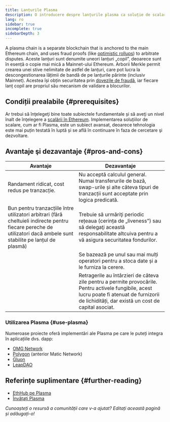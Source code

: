 ```yaml
---
title: Lanțurile Plasma
description: O introducere despre lanțurile plasma ca soluție de scalare utilizată actualmente de comunitatea Ethereum.
lang: ro
sidebar: true
incomplete: true
sidebarDepth: 3
---
```


A plasma chain is a separate blockchain that is anchored to the main Ethereum chain, and uses fraud proofs (like [optimistic rollups](/developers/docs/scaling/optimistic-rollups/)) to arbitrate disputes. Aceste lanțuri sunt denumite uneori lanțuri „copil”, deoarece sunt în esență o copie mai mică a Mainnet-ului Ethereum. Arborii Merkle permit crearea unei stive nelimitate de astfel de lanțuri, care pot lucra la descongestionarea lățimii de bandă de pe lanțurile părinte (inclusiv Mainnet). Acestea își obțin securitatea prin [dovezile de fraudă](/glossary/#fraud-proof), iar fiecare lanț copil are propriul său mecanism de validare a blocurilor.

## Condiții prealabile {#prerequisites}

Ar trebui să înţelegeţi bine toate subiectele fundamentale și să aveţi un nivel înalt de înţelegere a [scalării în Ethereum](/developers/docs/scaling/). Implementarea soluțiilor de scalare, cum ar fi Plasma, este un subiect avansat, deoarece tehnologia este mai puțin testată în luptă și se află în continuare în faza de cercetare şi dezvoltare.

## Avantaje şi dezavantaje {#pros-and-cons}

| Avantaje                                                                                                                                                             | Dezavantaje                                                                                                                                                                                         |
| -------------------------------------------------------------------------------------------------------------------------------------------------------------------- | --------------------------------------------------------------------------------------------------------------------------------------------------------------------------------------------------- |
| Randament ridicat, cost redus pe tranzacție.                                                                                                                         | Nu acceptă calculul general. Numai transferurile de bază, swap-urile și alte câteva tipuri de tranzacții sunt acceptate prin logica predicată.                                                      |
| Bun pentru tranzacțiile între utilizatori arbitrari (fără cheltuieli indirecte pentru fiecare pereche de utilizatori dacă ambele sunt stabilite pe lanțul de plasmă) | Trebuie să urmăriţi periodic rețeaua (cerința de „liveness”) sau să delegaţi această responsabilitate altcuiva pentru a vă asigura securitatea fondurilor.                                          |
|                                                                                                                                                                      | Se bazează pe unul sau mai mulți operatori pentru a stoca date și a le furniza la cerere.                                                                                                           |
|                                                                                                                                                                      | Retragerile au întârzieri de câteva zile pentru a permite provocările. Pentru activele fungibile, acest lucru poate fi atenuat de furnizorii de lichidități, dar există un cost de capital asociat. |

### Utilizarea Plasma {#use-plasma}

Numeroase proiecte oferă implementări ale Plasma pe care le puteți integra în aplicațiile dvs. dapp:

- [OMG Network](https://omg.network/)
- [Polygon](https://polygon.technology/) (anterior Matic Network)
- [Gluon](https://gluon.network/)
- [LeapDAO](https://ipfs.leapdao.org/)

## Referințe suplimentare {#further-reading}

- [EthHub pe Plasma](https://docs.ethhub.io/ethereum-roadmap/layer-2-scaling/plasma/)
- [Învățați Plasma](https://www.learnplasma.org/en/)

_Cunoașteți o resursă a comunității care v-a ajutat? Editați această pagină și adăugați-o!_
